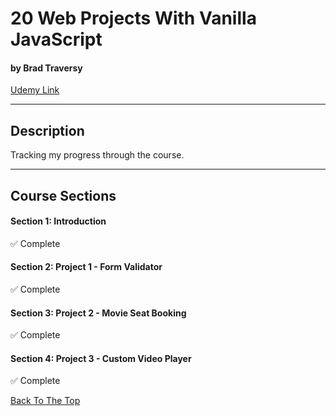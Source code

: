 # 20 Web Projects With Vanilla JavaScript

#### by Brad Traversy

[Udemy Link](https://www.udemy.com/course/web-projects-with-vanilla-javascript/)

---

## Description

Tracking my progress through the course.

---

## Course Sections

#### Section 1: Introduction

✅ Complete

#### Section 2: Project 1 - Form Validator

✅ Complete

#### Section 3: Project 2 - Movie Seat Booking

✅ Complete

#### Section 4: Project 3 - Custom Video Player

✅ Complete

[Back To The Top](#20-web-projects-with-vanilla-javascript)
